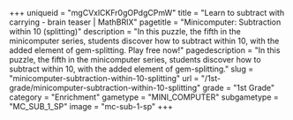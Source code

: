 +++
uniqueid = "mgCVxlCKFr0gOPdgCPmW"
title = "Learn to subtract with carrying - brain teaser | MathBRIX"
pagetitle = "Minicomputer: Subtraction within 10 (splitting)"
description = "In this puzzle, the fifth in the minicomputer series, students discover how to subtract within 10, with the added element of gem-splitting. Play free now!"
pagedescription = "In this puzzle, the fifth in the minicomputer series, students discover how to subtract within 10, with the added element of gem-splitting."
slug = "minicomputer-subtraction-within-10-splitting"
url = "/1st-grade/minicomputer-subtraction-within-10-splitting"
grade = "1st Grade"
category = "Enrichment"
gametype = "MINI_COMPUTER"
subgametype = "MC_SUB_1_SP"
image = "mc-sub-1-sp"
+++